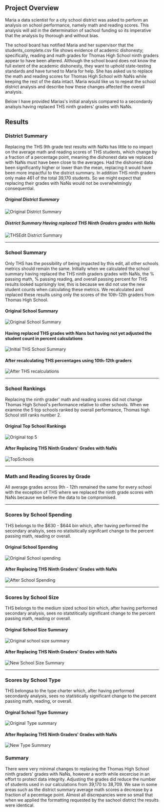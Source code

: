 ## Project Overview
Maria a data scientist for a city school district was asked to perform an analysis on school performance, namely math and reading scores. This analysis will aid in the determination of sachool funding so its imperative that the analysis by thorough and without bias. 

The school board has notified Maria and her supervisor that the students_complete.csv file shows evidence of academic dishonesty; specifically, reading and math grades for Thomas High School ninth graders appear to have been altered. Although the school board does not know the full extent of the academic dishonesty, they want to uphold state-testing standards and have turned to Maria for help. She has asked us to replace the math and reading scores for Thomas High School with NaNs while keeping the rest of the data intact. Maria would like us to repeat the school district analysis and describe how these changes affected the overall analysis.

Below I have provided Marias's initial analysis compared to a secondardy analsyis having replaced THS ninth graders' grades with NaNs. 

## Results

### District Summary 
Replacing the THS 9th grade test results with NaNs has little to no impact on the average math and reading scores of THS students, which change by a fraction of a percentage point, meaning the dishonest data we replaced with NaNs must have been close to the averages. Had the dishonest data been significantly higher or lower than the mean, replacing it would have been more impactful to the district summary. In addition THS ninth graders only make 461 of the total 39,170 students. So we might expect that replacing their grades with NaNs would not be overwhelmingly consequential. 
##### Original District Summary
![Original District Summary](https://github.com/cfusco77/School_District_Analysis_Challenege/blob/main/Resources/PYCity_DistrictSummary_Original.png)
##### District Summary Having replaced THS Ninth Graders grades with NaNs 
![THSEdit District Summary](https://github.com/cfusco77/School_District_Analysis_Challenege/blob/main/Resources/PyCity_DistrictSummary_THSEdit.png) 

--- 

### School Summary 
Only THS has the possibility of being impacted by this edit, all other schools metrics should remain the same. 
Initially when we calculated the school summary having replaced the THS ninth graders grades with NaNs, the % passing math, % passing reading, and overall passing percent for THS results looked suprisingly low, this is because we did not use the new student counts when calculating these metrics. We recalculated and replaced these results using only the scores of the 10th-12th graders from Thomas High School.
#### Original School Summary 
![Original School Summary](https://github.com/cfusco77/School_District_Analysis_Challenege/blob/main/Resources/Original%20School%20summary%20.png) 
#### Having replaced THS grades with Nans but having not yet adjusted the student count in percent calculations
![Initial THS School Summary](https://github.com/cfusco77/School_District_Analysis_Challenege/blob/main/Resources/THS_summary_before.png)
#### After recalculating THS percentages using 10th-12th graders
![After THS recalculations](https://github.com/cfusco77/School_District_Analysis_Challenege/blob/main/Resources/THS_summary_after.png)

---

### School Rankings
Replacing the ninth grader' math and reading scores did not change Thomas High School's performance relative to other schools. When we examine the 5 top schools ranked by overall performance, Thomas high School still ranks number 2. 
#### Original Top School Rankings
![Original top 5](https://github.com/cfusco77/School_District_Analysis_Challenege/blob/main/Resources/Original%20Top%205%20Schools.png) 
#### After Replacing THS Ninth Graders' Grades with NaNs 
![TopSchools](https://github.com/cfusco77/School_District_Analysis_Challenege/blob/main/Resources/TopSchools.png)

---

### Math and Reading Scores by Grade 
All average grades across 9th - 12th remained the same for every school with the exception of THS where we replaced the ninth grade scores with NaNs because we believe the data to be compromised. 

---

### Scores by School Spending 
THS belongs to the $630 - $644 bin which, after having performed the secondary analsyis, sees no statisitically signifcant change to the percent passing math, reading or overall. 
#### Original School Spending 
![Original School spending](https://github.com/cfusco77/School_District_Analysis_Challenege/blob/main/Resources/Original%20Spending%20Ranges%20.png) 
#### After Replacing THS Ninth Graders' Grades with  NaNs 
![After School Spending](https://github.com/cfusco77/School_District_Analysis_Challenege/blob/main/Resources/New%20Spending%20summary%20.png) 

---

### Scores by School Size 
THS belongs to the medium sized school bin which, after having performed secondary analysis, sees no statstitically significant change to the percent passing math, reading or overall. 
#### Original School Size Summary 
![Original school size summary](https://github.com/cfusco77/School_District_Analysis_Challenege/blob/main/Resources/Original%20Size%20Summary.png)
#### After Replacing THS Ninth Graders' Grades with NaNs 
![New School Size Summary](https://github.com/cfusco77/School_District_Analysis_Challenege/blob/main/Resources/New%20Size%20Summary%20.png) 

---

### Scores by School Type 
THS belongsa to the type charter which, after having performed secondardy analysis, sees no statistically significant change to the percent passing math, reading, or overall. 
#### Orginal School Type Summary 
![Original Type summary](https://github.com/cfusco77/School_District_Analysis_Challenege/blob/main/Resources/Original%20District%20summary%20.png) 
#### After Replacing THS Ninth Graders' Grades with NaNs 
![New Type Summary](https://github.com/cfusco77/School_District_Analysis_Challenege/blob/main/Resources/New%20District%20Summary.png)



### Summary
There were very minimal changes to replacing the Thomas High School ninth graders' grades with NaNs, however a worth while excercise in an effort to protect data integrity. Adjusting the grades did reduce the number of students used in our calculations from 39,170 to 38,709. We saw in some areas such as the district summary average math scores a decrease by a fraction of a pecentage point. Almost all discrepancies were so small that when we applied the formatting requested by the sachool district the results were identical. 
